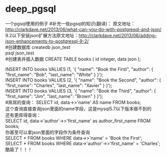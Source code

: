 # deep_pgsql
一个pgsql使用的例子
#补充一些pgsql的知识(翻译)：
原文地址：http://clarkdave.net/2013/06/what-can-you-do-with-postgresql-and-json/</br>
9.2以下安装json扩展方法原文地址：http://clarkdave.net/2013/06/adding-json-enhancements-to-postgresql-9-2/</br>
#创建数据库
createdb json_test</br>
psql json_test</br>
#创建表并插入数据
CREATE TABLE books ( id integer, data json );</br>

INSERT INTO books VALUES (1,
  '{ "name": "Book the First", "author": { "first_name": "Bob", "last_name": "White" } }');</br>
INSERT INTO books VALUES (2,
  '{ "name": "Book the Second", "author": { "first_name": "Charles", "last_name": "Xavier" } }');</br>
INSERT INTO books VALUES (3,
  '{ "name": "Book the Third", "author": { "first_name": "Jim", "last_name": "Brown" } }');</br>
#屌屌的查询：
SELECT id, data->>'name' AS name FROM books;</br>
这个查询直接查询json里面的name字段，这是mysql5.7以下版本做不到的</br>
还有更屌得查询：</br>
SELECT id, data->'author'->>'first_name' as author_first_name FROM books;</br>
你甚至可以拿json里面的字段作为条件查询</br>
SELECT * FROM books WHERE data->>'name' = 'Book the First';</br>
SELECT * FROM books WHERE data->'author'->>'first_name' = 'Charles';</br>
酷毙了！！！
